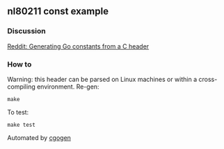 ## nl80211 const example

### Discussion

[Reddit: Generating Go constants from a C header](https://www.reddit.com/r/golang/comments/5kh105/generating_go_constants_from_a_c_header/?)

### How to

Warning: this header can be parsed on Linux machines or within a cross-compiling environment. Re-gen:

```
make
```

To test:

```
make test
```

Automated by [cgogen](https://github.com/xlab/cgogen)
